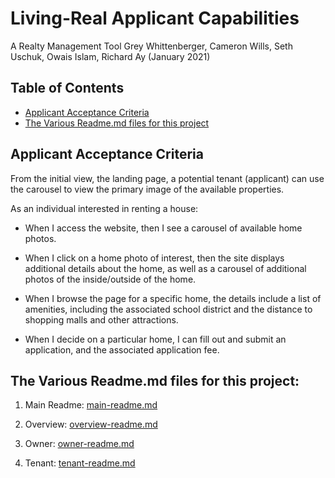 # Living-Real Applicant Capabilities
A Realty Management Tool
Grey Whittenberger, Cameron Wills, Seth Uschuk, Owais Islam, Richard Ay
(January 2021)


## Table of Contents
* [Applicant Acceptance Criteria](#applicant-acceptance-criteria)
* [The Various Readme.md files for this project](#the-various-readme.md-files-for-this-project:)

## Applicant Acceptance Criteria

From the initial view, the landing page, a potential tenant (applicant) can use the carousel to view the primary image of the available properties.  

As an individual interested in renting a house:

* When I access the website, then I see a carousel of available home photos.

* When I click on a home photo of interest, then the site displays additional details about the home, as well as a carousel of additional photos of the inside/outside of the home.

* When I browse the page for a specific home, the details include a list of amenities, including the associated school district and the distance to shopping malls and other attractions.

* When I decide on a particular home, I can fill out and submit an application, and the associated application fee.


## The Various Readme.md files for this project:

1) Main Readme: [main-readme.md](../README.md)

2) Overview: [overview-readme.md](overview-readme.md)

3) Owner:  [owner-readme.md](owner-readme.md) 

4) Tenant: [tenant-readme.md](tenant-readme.md)

